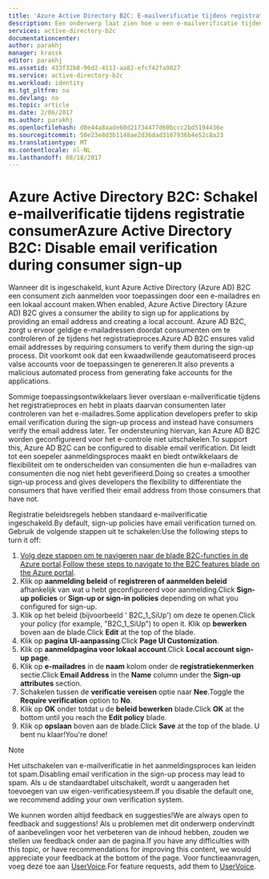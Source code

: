 ```yaml
---
title: 'Azure Active Directory B2C: E-mailverificatie tijdens registratie Consumer uitschakelen | Microsoft Docs'
description: Een onderwerp laat zien hoe u een e-mailverificatie tijdens registratie in Azure Active Directory B2C consumer uitschakelen
services: active-directory-b2c
documentationcenter: 
author: parakhj
manager: krassk
editor: parakhj
ms.assetid: 433f32b8-96d2-4113-aa82-efcf42fa9827
ms.service: active-directory-b2c
ms.workload: identity
ms.tgt_pltfrm: na
ms.devlang: na
ms.topic: article
ms.date: 2/06/2017
ms.author: parakhj
ms.openlocfilehash: d8e44a8aade60d21734477d60bccc2bd5194436e
ms.sourcegitcommit: 50e23e8d3b1148ae2d36dad3167936b4e52c8a23
ms.translationtype: MT
ms.contentlocale: nl-NL
ms.lasthandoff: 08/18/2017
---
```

# <a name="azure-active-directory-b2c-disable-email-verification-during-consumer-sign-up"></a><span data-ttu-id="f9063-103">Azure Active Directory B2C: Schakel e-mailverificatie tijdens registratie consumer</span><span class="sxs-lookup"><span data-stu-id="f9063-103">Azure Active Directory B2C: Disable email verification during consumer sign-up</span></span>
<span data-ttu-id="f9063-104">Wanneer dit is ingeschakeld, kunt Azure Active Directory (Azure AD) B2C een consument zich aanmelden voor toepassingen door een e-mailadres en een lokaal account maken.</span><span class="sxs-lookup"><span data-stu-id="f9063-104">When enabled, Azure Active Directory (Azure AD) B2C gives a consumer the ability to sign up for applications by providing an email address and creating a local account.</span></span> <span data-ttu-id="f9063-105">Azure AD B2C, zorgt u ervoor geldige e-mailadressen doordat consumenten om te controleren of ze tijdens het registratieproces.</span><span class="sxs-lookup"><span data-stu-id="f9063-105">Azure AD B2C ensures valid email addresses by requiring consumers to verify them during the sign-up process.</span></span> <span data-ttu-id="f9063-106">Dit voorkomt ook dat een kwaadwillende geautomatiseerd proces valse accounts voor de toepassingen te genereren.</span><span class="sxs-lookup"><span data-stu-id="f9063-106">It also prevents a malicious automated process from generating fake accounts for the applications.</span></span>

<span data-ttu-id="f9063-107">Sommige toepassingsontwikkelaars liever overslaan e-mailverificatie tijdens het registratieproces en hebt in plaats daarvan consumenten later controleren van het e-mailadres.</span><span class="sxs-lookup"><span data-stu-id="f9063-107">Some application developers prefer to skip email verification during the sign-up process and instead have consumers verify the email address later.</span></span> <span data-ttu-id="f9063-108">Ter ondersteuning hiervan, kan Azure AD B2C worden geconfigureerd voor het e-controle niet uitschakelen.</span><span class="sxs-lookup"><span data-stu-id="f9063-108">To support this, Azure AD B2C can be configured to disable email verification.</span></span> <span data-ttu-id="f9063-109">Dit leidt tot een soepeler aanmeldingsproces maakt en biedt ontwikkelaars de flexibiliteit om te onderscheiden van consumenten die hun e-mailadres van consumenten die nog niet hebt geverifieerd.</span><span class="sxs-lookup"><span data-stu-id="f9063-109">Doing so creates a smoother sign-up process and gives developers the flexibility to differentiate the consumers that have verified their email address from those consumers that have not.</span></span>

<span data-ttu-id="f9063-110">Registratie beleidsregels hebben standaard e-mailverificatie ingeschakeld.</span><span class="sxs-lookup"><span data-stu-id="f9063-110">By default, sign-up policies have email verification turned on.</span></span> <span data-ttu-id="f9063-111">Gebruik de volgende stappen uit te schakelen:</span><span class="sxs-lookup"><span data-stu-id="f9063-111">Use the following steps to turn it off:</span></span>

1. <span data-ttu-id="f9063-112">[Volg deze stappen om te navigeren naar de blade B2C-functies in de Azure portal](active-directory-b2c-app-registration.md#navigate-to-b2c-settings).</span><span class="sxs-lookup"><span data-stu-id="f9063-112">[Follow these steps to navigate to the B2C features blade on the Azure portal](active-directory-b2c-app-registration.md#navigate-to-b2c-settings).</span></span>
2. <span data-ttu-id="f9063-113">Klik op **aanmelding beleid** of **registreren of aanmelden beleid** afhankelijk van wat u hebt geconfigureerd voor aanmelding.</span><span class="sxs-lookup"><span data-stu-id="f9063-113">Click **Sign-up policies** or **Sign-up or sign-in policies** depending on what you configured for sign-up.</span></span>
3. <span data-ttu-id="f9063-114">Klik op het beleid (bijvoorbeeld ' B2C_1_SiUp') om deze te openen.</span><span class="sxs-lookup"><span data-stu-id="f9063-114">Click your policy (for example, "B2C_1_SiUp") to open it.</span></span> <span data-ttu-id="f9063-115">Klik op **bewerken** boven aan de blade.</span><span class="sxs-lookup"><span data-stu-id="f9063-115">Click **Edit** at the top of the blade.</span></span>
4. <span data-ttu-id="f9063-116">Klik op **pagina UI-aanpassing**.</span><span class="sxs-lookup"><span data-stu-id="f9063-116">Click **Page UI Customization**.</span></span>
5. <span data-ttu-id="f9063-117">Klik op **aanmeldpagina voor lokaal account**.</span><span class="sxs-lookup"><span data-stu-id="f9063-117">Click **Local account sign-up page**.</span></span>
6. <span data-ttu-id="f9063-118">Klik op **e-mailadres** in de **naam** kolom onder de **registratiekenmerken** sectie.</span><span class="sxs-lookup"><span data-stu-id="f9063-118">Click **Email Address** in the **Name** column under the **Sign-up attributes** section.</span></span>
7. <span data-ttu-id="f9063-119">Schakelen tussen de **verificatie vereisen** optie naar **Nee**.</span><span class="sxs-lookup"><span data-stu-id="f9063-119">Toggle the **Require verification** option to **No**.</span></span>
8. <span data-ttu-id="f9063-120">Klik op **OK** onder totdat u de **beleid bewerken** blade.</span><span class="sxs-lookup"><span data-stu-id="f9063-120">Click **OK** at the bottom until you reach the **Edit policy** blade.</span></span>
9. <span data-ttu-id="f9063-121">Klik op **opslaan** boven aan de blade.</span><span class="sxs-lookup"><span data-stu-id="f9063-121">Click **Save** at the top of the blade.</span></span> <span data-ttu-id="f9063-122">U bent nu klaar!</span><span class="sxs-lookup"><span data-stu-id="f9063-122">You're done!</span></span>

> [!NOTE]
> <span data-ttu-id="f9063-123">Het uitschakelen van e-mailverificatie in het aanmeldingsproces kan leiden tot spam.</span><span class="sxs-lookup"><span data-stu-id="f9063-123">Disabling email verification in the sign-up process may lead to spam.</span></span> <span data-ttu-id="f9063-124">Als u de standaardtabel uitschakelt, wordt u aangeraden het toevoegen van uw eigen-verificatiesysteem.</span><span class="sxs-lookup"><span data-stu-id="f9063-124">If you disable the default one, we recommend adding your own verification system.</span></span>
> 
> 

<span data-ttu-id="f9063-125">We kunnen worden altijd feedback en suggesties!</span><span class="sxs-lookup"><span data-stu-id="f9063-125">We are always open to feedback and suggestions!</span></span> <span data-ttu-id="f9063-126">Als u problemen met dit onderwerp ondervindt of aanbevelingen voor het verbeteren van de inhoud hebben, zouden we stellen uw feedback onder aan de pagina.</span><span class="sxs-lookup"><span data-stu-id="f9063-126">If you have any difficulties with this topic, or have recommendations for improving this content, we would appreciate your feedback at the bottom of the page.</span></span> <span data-ttu-id="f9063-127">Voor functieaanvragen, voeg deze toe aan [UserVoice](https://feedback.azure.com/forums/169401-azure-active-directory/category/160596-b2c).</span><span class="sxs-lookup"><span data-stu-id="f9063-127">For feature requests, add them to [UserVoice](https://feedback.azure.com/forums/169401-azure-active-directory/category/160596-b2c).</span></span>